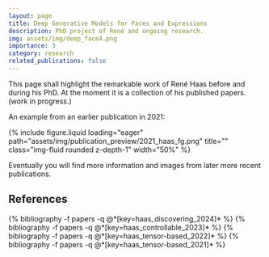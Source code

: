 ```yaml
---
layout: page
title: Deep Generative Models for Faces and Expressions
description: PhD project of René and ongoing research.
img: assets/img/deep_face4.png
importance: 3
category: research
related_publications: false
---
```


This page shall highlight the remarkable work of René Haas before and during his PhD.
At the moment it is a collection of his published papers. 
(work in progress.)

An example from an earlier publication in 2021:

{% include figure.liquid loading="eager" path="assets/img/publication_preview/2021_haas_fg.png" title="" class="img-fluid rounded z-depth-1" width="50%" %}


Eventually you will find more information and images from later more recent publications.

## References
<div class="publications">
  {% bibliography -f papers -q @*[key=haas_discovering_2024]* %}
  {% bibliography -f papers -q @*[key=haas_controllable_2023]* %}
  {% bibliography -f papers -q @*[key=haas_tensor-based_2022]* %}  
  {% bibliography -f papers -q @*[key=haas_tensor-based_2021]* %}    
</div>